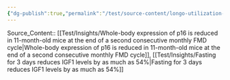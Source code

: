 ```yaml
---
{"dg-publish":true,"permalink":"/test/source-content/longo-utilization-fasting-mimicking-diet2023-figure-1-b/"}
---
```



Source_Content:: [[Test/Insights/Whole-body expression of p16 is reduced in 11-month-old mice at the end of a second consecutive monthly FMD cycle\|Whole-body expression of p16 is reduced in 11-month-old mice at the end of a second consecutive monthly FMD cycle]], [[Test/Insights/Fasting for 3 days reduces IGF1 levels by as much as 54%\|Fasting for 3 days reduces IGF1 levels by as much as 54%]]